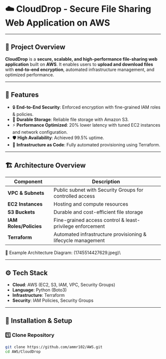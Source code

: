 # ☁️ CloudDrop - Secure File Sharing Web Application on AWS

---

## 🌟 Project Overview

**CloudDrop** is a **secure, scalable, and high-performance file-sharing web application** built on **AWS**.
It enables users to **upload and download files** with **end-to-end encryption**, automated infrastructure management, and optimized performance.

---

## 🚀 Features

* 🔒 **End-to-End Security**: Enforced encryption with fine-grained IAM roles & policies.
* 📂 **Durable Storage**: Reliable file storage with Amazon S3.
* ⚡ **Performance Optimized**: 20% lower latency with tuned EC2 instances and network configuration.
* 🛡️ **High Availability**: Achieved 99.5% uptime.
* 🤖 **Infrastructure as Code**: Fully automated provisioning using Terraform.

---

## 🏗️ Architecture Overview

| Component              | Description                                                  |
| ---------------------- | ------------------------------------------------------------ |
| **VPC & Subnets**      | Public subnet with Security Groups for controlled access     |
| **EC2 Instances**      | Hosting and compute resources                                |
| **S3 Buckets**         | Durable and cost-efficient file storage                      |
| **IAM Roles/Policies** | Fine-grained access control & least-privilege enforcement    |
| **Terraform**          | Automated infrastructure provisioning & lifecycle management |

📌 Example Architecture Diagram: (1745514427629.jpeg)\\

---

## ⚙️ Tech Stack

* **Cloud**: AWS (EC2, S3, IAM, VPC, Security Groups)
* **Language**: Python (Boto3)
* **Infrastructure**: Terraform
* **Security**: IAM Policies, Security Groups

---

## 🔧 Installation & Setup

### 1️⃣ Clone Repository

```bash
git clone https://github.com/ammr102/AWS.git
cd AWS/CloudDrop
```
